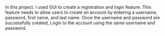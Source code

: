 In this project, I used GUI to create a registration and login feature. This feature needs to allow users to create an account by entering a username, password, first name, and last name. Once the username and password are successfully created, Login to the account using the same username and password.
